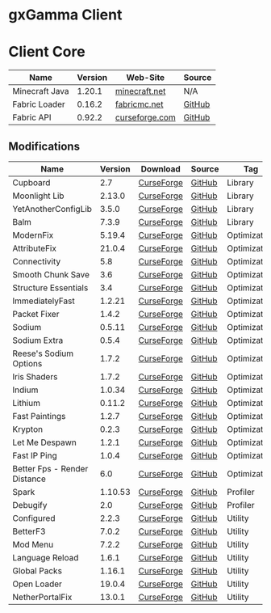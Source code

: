 # gxGamma Client

# Client Core
<!-- | Name | Version | Web-Site | Source | -->
| Name             | Version | Web-Site                                                                  | Source                                              |
| ---------------- | ------- | ------------------------------------------------------------------------- | --------------------------------------------------- |
| Minecraft Java   | 1.20.1  | [minecraft.net](https://www.minecraft.net/)                               | N/A                                                 |
| Fabric Loader    | 0.16.2  | [fabricmc.net](https://fabricmc.net/)                                     | [GitHub](https://github.com/FabricMC/fabric-loader) |
| Fabric API       | 0.92.2  | [curseforge.com](https://www.curseforge.com/minecraft/mc-mods/fabric-api) | [GitHub](https://github.com/FabricMC/fabric)        |

## Modifications
<!-- | Name | Version | [CurseForge]() | [GitHub]() | Tag | -->
| Name                         | Version | Download                                                                                                      | Source                                                           | Tag          |
| ---------------------------- | ------- | ------------------------------------------------------------------------------------------------------------- | ---------------------------------------------------------------- | ------------ |
| Cupboard                     | 2.7     | [CurseForge](https://www.curseforge.com/minecraft/mc-mods/cupboard/files/5470034)                             | [GitHub](https://github.com/someaddons/cupboard)                 | Library      |
| Moonlight Lib                | 2.13.0  | [CurseForge](https://www.curseforge.com/minecraft/mc-mods/selene/files/5731104)                               | [GitHub](https://github.com/MehVahdJukaar/Moonlight)             | Library      |
| YetAnotherConfigLib          | 3.5.0   | [CurseForge](https://www.curseforge.com/minecraft/mc-mods/yacl/files/5424129)                                 | [GitHub](https://github.com/isXander/YetAnotherConfigLib)        | Library      |
| Balm                         | 7.3.9   | [CurseForge](https://www.curseforge.com/minecraft/mc-mods/balm-fabric/files/5644969)                          | [GitHub](https://github.com/TwelveIterationMods/Balm)            | Library      |
| ModernFix                    | 5.19.4  | [CurseForge](https://www.curseforge.com/minecraft/mc-mods/modernfix/files/5676012/)                           | [GitHub](https://github.com/embeddedt/ModernFix)                 | Optimization |
| AttributeFix                 | 21.0.4  | [CurseForge](https://www.curseforge.com/minecraft/mc-mods/attributefix/files/4911083)                         | [GitHub](https://github.com/Darkhax-Minecraft/AttributeFix)      | Optimization |
| Connectivity                 | 5.8     | [CurseForge](https://www.curseforge.com/minecraft/mc-mods/connectivity/files/5728629)                         | [GitHub](https://github.com/someaddons/connectivity)             | Optimization |
| Smooth Chunk Save            | 3.6     | [CurseForge](https://www.curseforge.com/minecraft/mc-mods/smooth-chunk-save/files/5138126)                    | [GitHub](https://github.com/someaddons/smoothchunksave)          | Optimization |
| Structure Essentials         | 3.4     | [CurseForge](https://www.curseforge.com/minecraft/mc-mods/structure-essentials-forge-fabric/files/5392624)    | [GitHub](https://github.com/someaddons/structureessentials)      | Optimization |
| ImmediatelyFast              | 1.2.21  | [CurseForge](https://www.curseforge.com/minecraft/mc-mods/immediatelyfast/files/5672336)                      | [GitHub](https://github.com/RaphiMC/ImmediatelyFast)             | Optimization |
| Packet Fixer                 | 1.4.2   | [CurseForge](https://www.curseforge.com/minecraft/mc-mods/packet-fixer/files/5416165)                         | [GitHub](https://github.com/TonimatasDEV/PacketFixer)            | Optimization |
| Sodium                       | 0.5.11  | [CurseForge](https://www.curseforge.com/minecraft/mc-mods/sodium/files/5485654)                               | [GitHub](https://github.com/CaffeineMC/sodium-fabric)            | Optimization |
| Sodium Extra                 | 0.5.4   | [CurseForge](https://www.curseforge.com/minecraft/mc-mods/sodium-extra/files/5063875)                         | [GitHub](https://github.com/FlashyReese/sodium-extra-fabric)     | Optimization |
| Reese's Sodium Options       | 1.7.2   | [CurseForge](https://www.curseforge.com/minecraft/mc-mods/reeses-sodium-options/files/5075462)                | [GitHub](https://github.com/FlashyReese/reeses-sodium-options)   | Optimization |
| Iris Shaders                 | 1.7.2   | [CurseForge](https://www.curseforge.com/minecraft/mc-mods/irisshaders/files/5485649)                          | [GitHub](https://github.com/IrisShaders/Iris)                    | Optimization |
| Indium                       | 1.0.34  | [CurseForge](https://www.curseforge.com/minecraft/mc-mods/indium/files/5493195)                               | [GitHub](https://github.com/comp500/Indium)                      | Optimization |
| Lithium                      | 0.11.2  | [CurseForge](https://www.curseforge.com/minecraft/mc-mods/lithium/files/4765724)                              | [GitHub](https://github.com/CaffeineMC/lithium-fabric)           | Optimization |
| Fast Paintings               | 1.2.7   | [CurseForge](https://www.curseforge.com/minecraft/mc-mods/fast-paintings/files/5324823)                       | [GitHub](https://github.com/MehVahdJukaar/FastPaintings)         | Optimization |
| Krypton                      | 0.2.3   | [CurseForge](https://www.curseforge.com/minecraft/mc-mods/krypton/files/4577300)                              | [GitHub](https://github.com/astei/krypton)                       | Optimization |
| Let Me Despawn               | 1.2.1   | [CurseForge](https://www.curseforge.com/minecraft/mc-mods/let-me-despawn/files/5390018)                       | [GitHub](https://github.com/frikinjay/let-me-despawn)            | Optimization |
| Fast IP Ping                 | 1.0.4   | [CurseForge](https://www.curseforge.com/minecraft/mc-mods/fast-ip-ping/files/5666145)                         | [GitHub](https://github.com/Fallen-Breath/fast-ip-ping/)         | Optimization |
| Better Fps - Render Distance | 6.0     | [CurseForge](https://www.curseforge.com/minecraft/mc-mods/better-fps-render-distance-fabric/files/5723259)    | [GitHub](https://github.com/someaddons/betterfpsdistances)       | Optimization |
| Spark                        | 1.10.53 | [CurseForge](https://www.curseforge.com/minecraft/mc-mods/spark/files/4738953)                                | [GitHub](https://github.com/lucko/spark)                         | Profiler     |
| Debugify                     | 2.0     | [CurseForge](https://www.curseforge.com/minecraft/mc-mods/debugify/files/4632961)                             | [GitHub](https://github.com/isXander/Debugify)                   | Profiler     |
| Configured                   | 2.2.3   | [CurseForge](https://www.curseforge.com/minecraft/mc-mods/configured/files/5180902)                           | [GitHub](https://github.com/MrCrayfish/Configured)               | Utility      |
| BetterF3                     | 7.0.2   | [CurseForge](https://www.curseforge.com/minecraft/mc-mods/betterf3/files/4863625)                             | [GitHub](https://github.com/TreyRuffy/BetterF3)                  | Utility      |
| Mod Menu                     | 7.2.2   | [CurseForge](https://www.curseforge.com/minecraft/mc-mods/modmenu/files/5162837)                              | [GitHub](https://github.com/TerraformersMC/ModMenu)              | Utility      |
| Language Reload              | 1.6.1   | [CurseForge](https://www.curseforge.com/minecraft/mc-mods/language-reload/files/5344000)                      | [GitHub](https://github.com/Jerozgen/LanguageReload)             | Utility      |
| Global Packs                 | 1.16.1  | [CurseForge](https://www.curseforge.com/minecraft/mc-mods/drp-global-datapack/files/4570601)                  | [GitHub](https://github.com/JTK222/Global-Packs)                 | Utility      |
| Open Loader                  | 19.0.4  | [CurseForge](https://www.curseforge.com/minecraft/mc-mods/open-loader/files/5368593)                          | [GitHub](https://github.com/Darkhax-Minecraft/Open-Loader)       | Utility      |
| NetherPortalFix              | 13.0.1  | [CurseForge](https://www.curseforge.com/minecraft/mc-mods/netherportalfix-fabric/files/4939732)               | [GitHub](https://github.com/TwelveIterationMods/NetherPortalFix) | Utility      |
